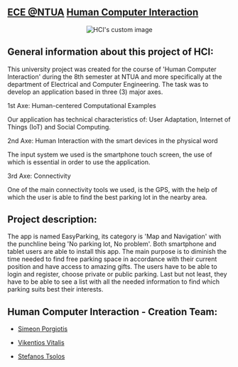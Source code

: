 ## [ECE @NTUA](https://www.ece.ntua.gr/en/undergraduate/info) [Human Computer Interaction](https://www.ece.ntua.gr/en/undergraduate/courses/3362)

<p align="center">
  <img src="https://user-images.githubusercontent.com/62433719/148810083-72fe5303-d07d-43e7-9172-02e38c8771f0.png" alt="HCI's custom image"/>
</p>

## General information about this project of HCI:
This university project was created for the course of 'Human Computer Interaction' during the 8th semester at ΝΤUA and more specifically at the department of Electrical and Computer Engineering. The task was to develop an application based in three (3) major axes. 

1st Axe: Human-centered Computational Examples

Our application has technical characteristics of: User Adaptation, Internet of Things (IoT) and Social Computing.

2nd Axe: Human Interaction with the smart devices in the physical word

The input system we used is the smartphone touch screen, the use of which is essential in order to use the application.

3rd Axe: Connectivity

One of the main connectivity tools we used, is the GPS, with the help of which the user is able to find the best parking lot in the nearby area.

## Project description:
The app is named EasyParking, its category is 'Map and Navigation' with the punchline being 'No parking lot, No problem'. 
Both smartphone and tablet users are able to install this app. The main purpose is to diminish the time needed to find free parking space in accordance with their current position and have access to amazing gifts. The users have to be able to login and register, choose private or public parking. Last but not least, they have to be able to see a list with all the needed information to find which parking suits best their interests.  

## Human Computer Interaction - Creation Team:

- [Simeon Porgiotis](https://github.com/el18053)

- [Vikentios Vitalis](https://github.com/VikentiosVitalis)

- [Stefanos Tsolos](https://github.com/stefanostsolos)
